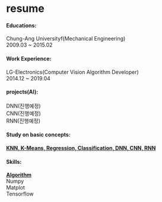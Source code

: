 # resume

#### Educations:

Chung-Ang Universityf(Mechanical Engineering)<br>
2009.03 ~ 2015.02 <br>

#### Work Experience:

LG-Electronics(Computer Vision Algorithm Developer) <br>
2014.12 ~ 2019.04 <br>

#### projects(AI):
DNN(진행예정) <br>
CNN(진행예정) <br>
RNN(진행예정) <br>

#### Study on basic concepts:
[**KNN, K-Means, Regression, Classification, DNN, CNN, RNN**](https://github.com/hwanginsun/AI_project) <br>


#### Skills:
[**Algorithm**](https://github.com/hwanginsun/algorithm)<br>
Numpy <br>
Matplot <br>
Tensorflow <br>

